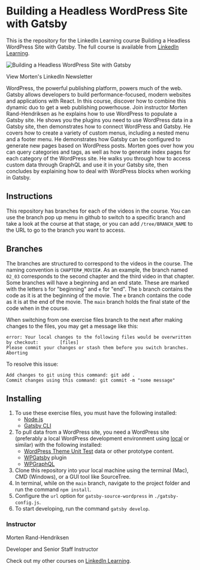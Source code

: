 # Building a Headless WordPress Site with Gatsby
This is the repository for the LinkedIn Learning course Building a Headless WordPress Site with Gatsby. The full course is available from [LinkedIn Learning][lil-course-url].

![Building a Headless WordPress Site with Gatsby][lil-thumbnail-url] 

View Morten's LinkedIn Newsletter

WordPress, the powerful publishing platform, powers much of the web. Gatsby allows developers to build performance-focused, modern websites and applications with React. In this course, discover how to combine this dynamic duo to get a web publishing powerhouse. Join instructor Morten Rand-Hendriksen as he explains how to use WordPress to populate a Gatsby site. He shows you the plugins you need to use WordPress data in a Gatsby site, then demonstrates how to connect WordPress and Gatsby. He covers how to create a variety of custom menus, including a nested menu and a footer menu. He demonstrates how Gatsby can be configured to generate new pages based on WordPress posts. Morten goes over how you can query categories and tags, as well as how to generate index pages for each category of the WordPress site. He walks you through how to access custom data through GraphQL and use it in your Gatsby site, then concludes by explaining how to deal with WordPress blocks when working in Gatsby.

## Instructions
This repository has branches for each of the videos in the course. You can use the branch pop up menu in github to switch to a specific branch and take a look at the course at that stage, or you can add `/tree/BRANCH_NAME` to the URL to go to the branch you want to access.

## Branches
The branches are structured to correspond to the videos in the course. The naming convention is `CHAPTER#_MOVIE#`. As an example, the branch named `02_03` corresponds to the second chapter and the third video in that chapter. 
Some branches will have a beginning and an end state. These are marked with the letters `b` for "beginning" and `e` for "end". The `b` branch contains the code as it is at the beginning of the movie. The `e` branch contains the code as it is at the end of the movie. The `main` branch holds the final state of the code when in the course.

When switching from one exercise files branch to the next after making changes to the files, you may get a message like this:

    error: Your local changes to the following files would be overwritten by checkout:        [files]
    Please commit your changes or stash them before you switch branches.
    Aborting

To resolve this issue:
	
    Add changes to git using this command: git add .
	Commit changes using this command: git commit -m "some message"

## Installing

1. To use these exercise files, you must have the following installed:
   - [Node.js](https://nodejs.org/en/)
   - [Gatsby CLI](https://www.gatsbyjs.com/docs/quick-start/)
2. To pull data from a WordPress site, you need a WordPress site (preferably a local WordPress development environment using [local](https://localwp.com/) or similar) with the following installed:
   - [WordPress Theme Unit Test](https://codex.wordpress.org/Theme_Unit_Test) data or other prototype content.
   - [WPGatsby](https://wordpress.org/plugins/wp-gatsby/) plugin
   - [WPGraphQL](https://wordpress.org/plugins/wp-graphql/)
3. Clone this repository into your local machine using the terminal (Mac), CMD (Windows), or a GUI tool like SourceTree.
4. In terminal, while on the `main` branch, navigate to the project folder and run the command `npm install`.
5. Configure the `url` option for `gatsby-source-wordpress` in `./gatsby-config.js`.
6. To start developing, run the command `gatsby develop`.


### Instructor

Morten Rand-Hendriksen 
                            
Developer and Senior Staff Instructor

                            

Check out my other courses on [LinkedIn Learning](https://www.linkedin.com/learning/instructors/morten-rand-hendriksen).

[lil-course-url]: https://www.linkedin.com/learning/building-a-headless-wordpress-site-with-gatsby-15801541
[lil-thumbnail-url]: https://cdn.lynda.com/course/3022691/3022691-1647886026320-16x9.jpg


